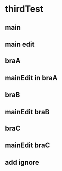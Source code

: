 # thirdTest

## main

## main edit
## braA

## mainEdit in braA
## braB

## mainEdit braB
## braC

## mainEdit braC

## add ignore